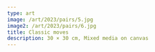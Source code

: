 ```yaml
---
type: art
image: /art/2023/pairs/5.jpg
image2: /art/2023/pairs/6.jpg
title: Classic moves
description: 30 × 30 cm, Mixed media on canvas
---
```

